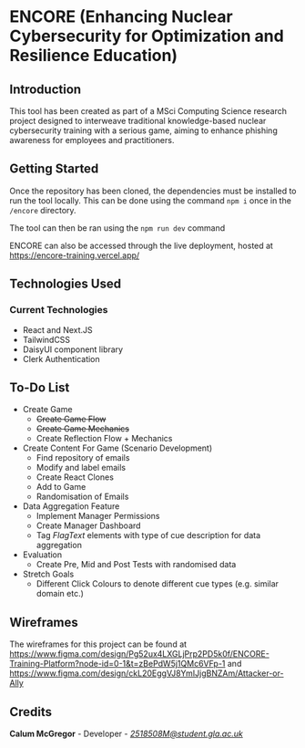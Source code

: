 # ENCORE (Enhancing Nuclear Cybersecurity for Optimization and Resilience Education)

## Introduction

This tool has been created as part of a MSci Computing Science research project designed to interweave traditional knowledge-based nuclear cybersecurity training with a serious game, aiming to enhance phishing awareness for employees and practitioners.

## Getting Started

Once the repository has been cloned, the dependencies must be installed to run the tool locally. This can be done using the command `npm i` once in the `/encore` directory.

The tool can then be ran using the `npm run dev` command

ENCORE can also be accessed through the live deployment, hosted at https://encore-training.vercel.app/

## Technologies Used

### Current Technologies

- React and Next.JS
- TailwindCSS
- DaisyUI component library
- Clerk Authentication

## To-Do List

- Create Game
  - ~~Create Game Flow~~
  - ~~Create Game Mechanics~~
  - Create Reflection Flow + Mechanics
- Create Content For Game (Scenario Development)
  - Find repository of emails
  - Modify and label emails
  - Create React Clones
  - Add to Game
  - Randomisation of Emails
- Data Aggregation Feature
  - Implement Manager Permissions
  - Create Manager Dashboard
  - Tag _FlagText_ elements with type of cue description for data aggregation
- Evaluation
  - Create Pre, Mid and Post Tests with randomised data
- Stretch Goals
  - Different Click Colours to denote different cue types (e.g. similar domain etc.)

## Wireframes

The wireframes for this project can be found at https://www.figma.com/design/Pg52ux4LXGLjPrp2PD5k0f/ENCORE-Training-Platform?node-id=0-1&t=zBePdW5j1QMc6VFp-1 and https://www.figma.com/design/ckL20EggVJ8YmIJjgBNZAm/Attacker-or-Ally

## Credits

**Calum McGregor** - Developer - *2518508M@student.gla.ac.uk*
